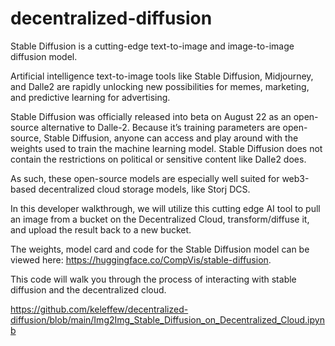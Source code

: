 # decentralized-diffusion

Stable Diffusion is a cutting-edge text-to-image and image-to-image diffusion model.

Artificial intelligence text-to-image tools like Stable Diffusion, Midjourney, and Dalle2 are rapidly unlocking new possibilities for memes, marketing, and predictive learning for advertising.  

Stable Diffusion was officially released into beta on August 22 as an open-source alternative to Dalle-2.  Because it’s training parameters are open-source, Stable Diffusion, anyone can access and play around with the weights used to train the machine learning model.  Stable Diffusion does not contain the restrictions on political or sensitive content like Dalle2 does.

As such, these open-source models are especially well suited for web3-based decentralized cloud storage models, like Storj DCS.

In this developer walkthrough, we will utilize this cutting edge AI tool to pull an image from a bucket on the Decentralized Cloud, transform/diffuse it, and upload the result back to a new bucket.

The weights, model card and code for the Stable Diffusion model can be viewed here:  https://huggingface.co/CompVis/stable-diffusion.

This code will walk you through the process of interacting with stable diffusion and the decentralized cloud.

https://github.com/keleffew/decentralized-diffusion/blob/main/Img2Img_Stable_Diffusion_on_Decentralized_Cloud.ipynb
